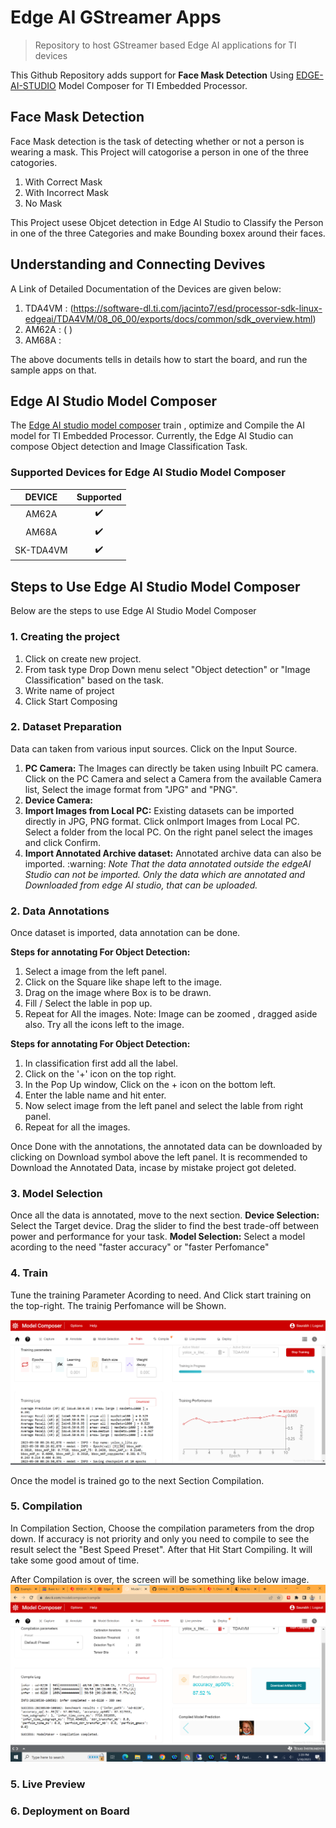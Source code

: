 # Edge AI GStreamer Apps
> Repository to host GStreamer based Edge AI applications for TI devices

This Github Repository adds support for **Face Mask Detection** Using [EDGE-AI-STUDIO](https://www.ti.com/tool/EDGE-AI-STUDIO) Model Composer  for TI Embedded Processor.

## Face Mask Detection
Face Mask detection is the task of detecting whether or not a person is wearing a mask. 
This Project will catogorise a person in one of the three catogories.
1. With Correct Mask
2. With Incorrect Mask
3. No Mask

This Project usese Objcet detection in Edge AI Studio to Classify the Person in one of the three Categories and make Bounding boxex around their faces.

## Understanding and Connecting Devives
A Link of Detailed Documentation of the Devices are given below:
1. TDA4VM : (https://software-dl.ti.com/jacinto7/esd/processor-sdk-linux-edgeai/TDA4VM/08_06_00/exports/docs/common/sdk_overview.html)
2. AM62A  : ( )
3. AM68A  :

The above documents tells in details how to start the board, and run the sample apps on that.

## Edge AI Studio Model Composer
The [Edge AI studio model composer](https://dev.ti.com/modelcomposer/) train , optimize and Compile the AI model for TI Embedded Processor. 
Currently, the Edge AI Studio can compose Object detection and Image Classification Task.

### Supported Devices for Edge AI Studio Model Composer

| **DEVICE**              | **Supported**      |
| :---:                   | :---:              |
| AM62A                   | :heavy_check_mark: |
| AM68A                   | :heavy_check_mark: |
| SK-TDA4VM               | :heavy_check_mark: |

## Steps to Use Edge AI Studio Model Composer
Below are the steps to use Edge AI Studio Model Composer

### 1. Creating the project
1. Click on create new project.
2. From task type Drop Down menu select "Object detection" or "Image Classification" based on the task.
3. Write name of project
4. Click Start Composing

### 2. Dataset Preparation
Data can taken from various input sources. Click on the Input Source.
1. **PC Camera:** The Images can directly be taken using Inbuilt PC camera. Click on the PC Camera and select a Camera from the available Camera list, Select the image format from "JPG" and "PNG".
2. **Device Camera:**
3. **Import Images from Local PC:** Existing datasets can be imported directly in JPG, PNG format. Click onImport Images from Local PC. Select a folder from the local PC. On the right panel select the images and click Confirm.  
4. **Import Annotated Archive dataset:** Annotated archive data can also be imported.
\:warning: *Note That the data annotated outside the edgeAI Studio can not be imported. Only the data which are annotated and Downloaded from edge AI studio, that can be uploaded.*

### 2. Data Annotations
Once dataset is imported, data annotation can be done.

**Steps for annotating For Object Detection:**
1. Select a image from the left panel.
2. Click on the Square like shape left to the image.
3. Drag on the image where Box is to be drawn.
4. Fill / Select the lable in pop up.
5. Repeat for All the images.
Note: Image can be zoomed , dragged aside also. Try all the icons left to the image.

**Steps for annotating For Object Detection:**
1. In classification first add all the label.
2. Click on the '+' icon on the top right.
3.  In the Pop Up window, Click on the + icon on the bottom left.
4.  Enter the lable name and hit enter.
5.  Now select image from the left panel and select the lable from right panel.
6.  Repeat for all the images.

Once Done with the annotations, the annotated data can be downloaded by clicking on Download symbol above the left panel.
It is recommended to Download the Annotated Data, incase by mistake project got deleted.


### 3. Model Selection
Once all the data is annotated, move to the next section.
**Device Selection:** Select the Target device. Drag the slider to find the best trade-off between power and performance for your task.
**Model Selection:**  Select a model acording to the need "faster accuracy" or "faster Perfomance"

### 4. Train
Tune the training Parameter Acording to need. And Click start training on the top-right.
The trainig Perfomance will be Shown.

![plot](training_log.png)

Once the model is trained go to the next Section Compilation.


### 5. Compilation
In Compilation Section, Choose the compilation parameters from the drop down.
If accuracy is not priority and only you need to compile to see the result select the "Best Speed Preset". 
After that Hit Start Compiling.
It will take some good amout of time.

After Compilation is over, the screen will be something like below image.
![plot](compiled_model.png)



### 5. Live Preview


### 6. Deployment on Board



